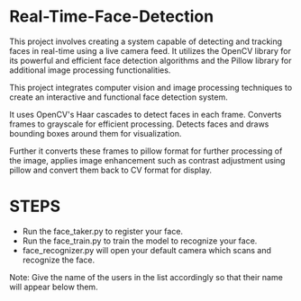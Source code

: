 # Real-Time-Face-Detection
This project involves creating a system capable of detecting and tracking faces in real-time using a live camera feed. It utilizes the OpenCV library for its powerful and efficient face detection algorithms and the Pillow library for additional image processing functionalities.

This project integrates computer vision and image processing techniques to create an interactive and functional face detection system.

It uses OpenCV's Haar cascades to detect faces in each frame. Converts frames to grayscale for efficient processing. Detects faces and draws bounding boxes around them for visualization.

Further it converts these frames to pillow format for further processing of the image, applies image enhancement such as contrast adjustment using pillow and convert them back to CV format for display.


# STEPS
- Run the face_taker.py to register your face.
- Run the face_train.py to train the model to recognize your face.
- face_recognizer.py will open your default camera which scans and recognize the face.


Note: Give the name of the users in the list accordingly so that their name will appear below them.
